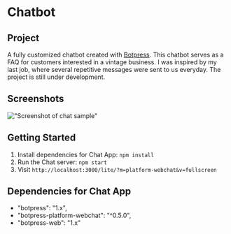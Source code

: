 # Chatbot

## Project

A fully customized chatbot created with [Botpress](https://github.com/botpress/botpress). This chatbot serves as a FAQ for customers interested in a vintage business. I was inspired by my last job, where several repetitive messages were sent to us everyday. The project is still under development. 


## Screenshots
!["Screenshot of chat sample"]()


## Getting Started

1. Install dependencies for Chat App: `npm install`
5. Run the Chat server: `npm start`
7. Visit `http://localhost:3000/lite/?m=platform-webchat&v=fullscreen`

## Dependencies for Chat App

- "botpress": "1.x",
- "botpress-platform-webchat": "^0.5.0",
- "botpress-web": "1.x"

